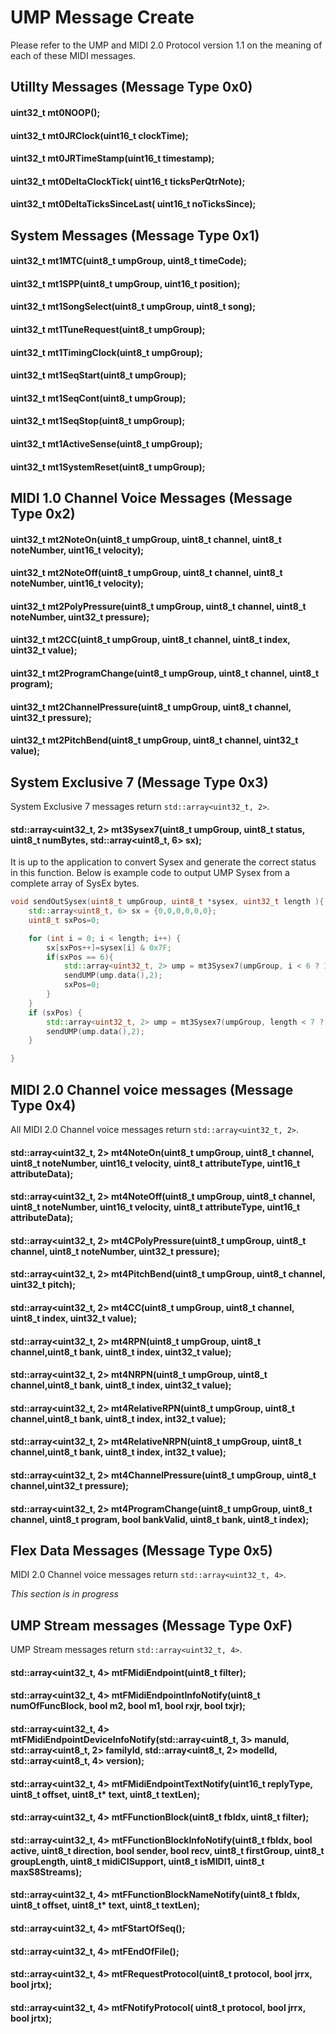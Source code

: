 # UMP Message Create
Please refer to the UMP and MIDI 2.0 Protocol version 1.1 on the meaning of each of these
MIDI messages.

## Utillty Messages (Message Type 0x0)
#### uint32_t mt0NOOP();
#### uint32_t mt0JRClock(uint16_t clockTime);
#### uint32_t mt0JRTimeStamp(uint16_t timestamp);
#### uint32_t mt0DeltaClockTick( uint16_t ticksPerQtrNote);
#### uint32_t mt0DeltaTicksSinceLast( uint16_t noTicksSince);


## System Messages (Message Type 0x1)
#### uint32_t mt1MTC(uint8_t umpGroup, uint8_t timeCode);
#### uint32_t mt1SPP(uint8_t umpGroup, uint16_t position);
#### uint32_t mt1SongSelect(uint8_t umpGroup, uint8_t song);
#### uint32_t mt1TuneRequest(uint8_t umpGroup);
#### uint32_t mt1TimingClock(uint8_t umpGroup);
#### uint32_t mt1SeqStart(uint8_t umpGroup);
#### uint32_t mt1SeqCont(uint8_t umpGroup);
#### uint32_t mt1SeqStop(uint8_t umpGroup);
#### uint32_t mt1ActiveSense(uint8_t umpGroup);
#### uint32_t mt1SystemReset(uint8_t umpGroup);



## MIDI 1.0 Channel Voice Messages (Message Type 0x2)
#### uint32_t mt2NoteOn(uint8_t umpGroup, uint8_t channel, uint8_t noteNumber, uint16_t velocity);
#### uint32_t mt2NoteOff(uint8_t umpGroup, uint8_t channel, uint8_t noteNumber, uint16_t velocity);
#### uint32_t mt2PolyPressure(uint8_t umpGroup, uint8_t channel, uint8_t noteNumber, uint32_t pressure);
#### uint32_t mt2CC(uint8_t umpGroup, uint8_t channel, uint8_t index, uint32_t value);
#### uint32_t mt2ProgramChange(uint8_t umpGroup, uint8_t channel, uint8_t program);
#### uint32_t mt2ChannelPressure(uint8_t umpGroup, uint8_t channel, uint32_t pressure);
#### uint32_t mt2PitchBend(uint8_t umpGroup, uint8_t channel, uint32_t value);

## System Exclusive 7 (Message Type 0x3)
System Exclusive 7 messages return ```std::array<uint32_t, 2>```.

#### std::array<uint32_t, 2> mt3Sysex7(uint8_t umpGroup, uint8_t status, uint8_t numBytes, std::array<uint8_t, 6> sx);
It is up to the application to convert Sysex and generate the correct status in this function. Below is example code to
output UMP Sysex from a complete array of SysEx bytes.

```c++
void sendOutSysex(uint8_t umpGroup, uint8_t *sysex, uint32_t length ){
    std::array<uint8_t, 6> sx = {0,0,0,0,0,0};
    uint8_t sxPos=0;

    for (int i = 0; i < length; i++) {
        sx[sxPos++]=sysex[i] & 0x7F;
        if(sxPos == 6){
            std::array<uint32_t, 2> ump = mt3Sysex7(umpGroup, i < 6 ? 1 : i==length-1 ? 3 : 2, 6, sx);
            sendUMP(ump.data(),2);
            sxPos=0;
        }
    }
    if (sxPos) {
        std::array<uint32_t, 2> ump = mt3Sysex7(umpGroup, length < 7 ? 0 : 3, sxPos, sx);
        sendUMP(ump.data(),2);
    }

}
```


## MIDI 2.0 Channel voice messages (Message Type 0x4)
All MIDI 2.0 Channel voice messages return ```std::array<uint32_t, 2>```.

#### std::array<uint32_t, 2> mt4NoteOn(uint8_t umpGroup, uint8_t channel, uint8_t noteNumber, uint16_t velocity, uint8_t attributeType, uint16_t attributeData);
#### std::array<uint32_t, 2> mt4NoteOff(uint8_t umpGroup, uint8_t channel, uint8_t noteNumber, uint16_t velocity, uint8_t attributeType, uint16_t attributeData);
#### std::array<uint32_t, 2> mt4CPolyPressure(uint8_t umpGroup, uint8_t channel, uint8_t noteNumber, uint32_t pressure);
#### std::array<uint32_t, 2> mt4PitchBend(uint8_t umpGroup, uint8_t channel, uint32_t pitch);
#### std::array<uint32_t, 2> mt4CC(uint8_t umpGroup, uint8_t channel, uint8_t index, uint32_t value);
#### std::array<uint32_t, 2> mt4RPN(uint8_t umpGroup, uint8_t channel,uint8_t bank,  uint8_t index, uint32_t value);
#### std::array<uint32_t, 2> mt4NRPN(uint8_t umpGroup, uint8_t channel,uint8_t bank,  uint8_t index, uint32_t value);
#### std::array<uint32_t, 2> mt4RelativeRPN(uint8_t umpGroup, uint8_t channel,uint8_t bank,  uint8_t index, int32_t value);
#### std::array<uint32_t, 2> mt4RelativeNRPN(uint8_t umpGroup, uint8_t channel,uint8_t bank,  uint8_t index, int32_t value);
#### std::array<uint32_t, 2> mt4ChannelPressure(uint8_t umpGroup, uint8_t channel,uint32_t pressure);
#### std::array<uint32_t, 2> mt4ProgramChange(uint8_t umpGroup, uint8_t channel, uint8_t program, bool bankValid, uint8_t bank, uint8_t index);


## Flex Data Messages (Message Type 0x5)
MIDI 2.0 Channel voice messages return ```std::array<uint32_t, 4>```.

_This section is in progress_


## UMP Stream messages (Message Type 0xF)
UMP Stream messages return ```std::array<uint32_t, 4>```.

#### std::array<uint32_t, 4> mtFMidiEndpoint(uint8_t filter);

#### std::array<uint32_t, 4> mtFMidiEndpointInfoNotify(uint8_t numOfFuncBlock, bool m2, bool m1, bool rxjr, bool txjr);
#### std::array<uint32_t, 4> mtFMidiEndpointDeviceInfoNotify(std::array<uint8_t, 3> manuId, std::array<uint8_t, 2> familyId, std::array<uint8_t, 2> modelId, std::array<uint8_t, 4> version);
#### std::array<uint32_t, 4> mtFMidiEndpointTextNotify(uint16_t replyType, uint8_t offset, uint8_t* text, uint8_t textLen);

#### std::array<uint32_t, 4> mtFFunctionBlock(uint8_t fbIdx, uint8_t filter);
#### std::array<uint32_t, 4> mtFFunctionBlockInfoNotify(uint8_t fbIdx, bool active, uint8_t direction,  bool sender, bool recv, uint8_t firstGroup, uint8_t groupLength, uint8_t midiCISupport, uint8_t isMIDI1, uint8_t maxS8Streams);
#### std::array<uint32_t, 4> mtFFunctionBlockNameNotify(uint8_t fbIdx, uint8_t offset, uint8_t* text, uint8_t textLen);

#### std::array<uint32_t, 4> mtFStartOfSeq();
#### std::array<uint32_t, 4> mtFEndOfFile();
#### std::array<uint32_t, 4> mtFRequestProtocol(uint8_t protocol, bool jrrx, bool jrtx);
#### std::array<uint32_t, 4> mtFNotifyProtocol( uint8_t protocol, bool jrrx, bool jrtx);
	
